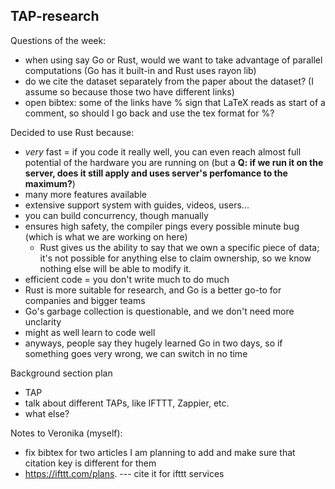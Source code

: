 TAP-research
------------

Questions of the week:
- when using say Go or Rust, would we want to take advantage of parallel computations (Go has it built-in and Rust uses rayon lib)
- do we cite the dataset separately from the paper about the dataset? (I assume so because those two have different links)
- open bibtex: some of the links have % sign that LaTeX reads as start of a comment, so should I go back and use the tex format for %?


Decided to use Rust because:
  - _very_ fast = if you code it really well, you can even reach almost full potential of the hardware you are running on (but a **Q: if we run it on the server, does it still apply and uses server's perfomance to the maximum?**)
  - many more features available
  - extensive support system with guides, videos, users...
  - you can build concurrency, though manually
  - ensures high safety, the compiler pings every possible minute bug (which is what we are working on here)
    * Rust gives us the ability to say that we own a specific piece of data; it's not possible for anything else to claim ownership, so we know nothing else will be able to modify it.
  - efficient code = you don't write much to do much
  - Rust is more suitable for research, and Go is a better go-to for companies and bigger teams
  - Go's garbage collection is questionable, and we don't need more unclarity
  - might as well learn to code well
  - anyways, people say they hugely learned Go in two days, so if something goes very wrong, we can switch in no time


Background section plan
- TAP
- talk about different TAPs, like IFTTT, Zappier, etc.
- what else? 

Notes to Veronika (myself):
- fix bibtex for two articles I am planning to add and make sure that citation key is different for them
- https://ifttt.com/plans. --- cite it for ifttt services
